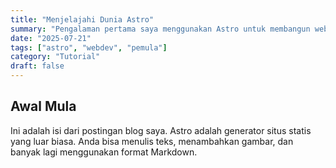 ```yaml
---
title: "Menjelajahi Dunia Astro"
summary: "Pengalaman pertama saya menggunakan Astro untuk membangun website yang super cepat dan modern."
date: "2025-07-21"
tags: ["astro", "webdev", "pemula"]
category: "Tutorial"
draft: false
---
```


## Awal Mula

Ini adalah isi dari postingan blog saya. Astro adalah generator situs statis yang luar biasa.
Anda bisa menulis teks, menambahkan gambar, dan banyak lagi menggunakan format Markdown.
